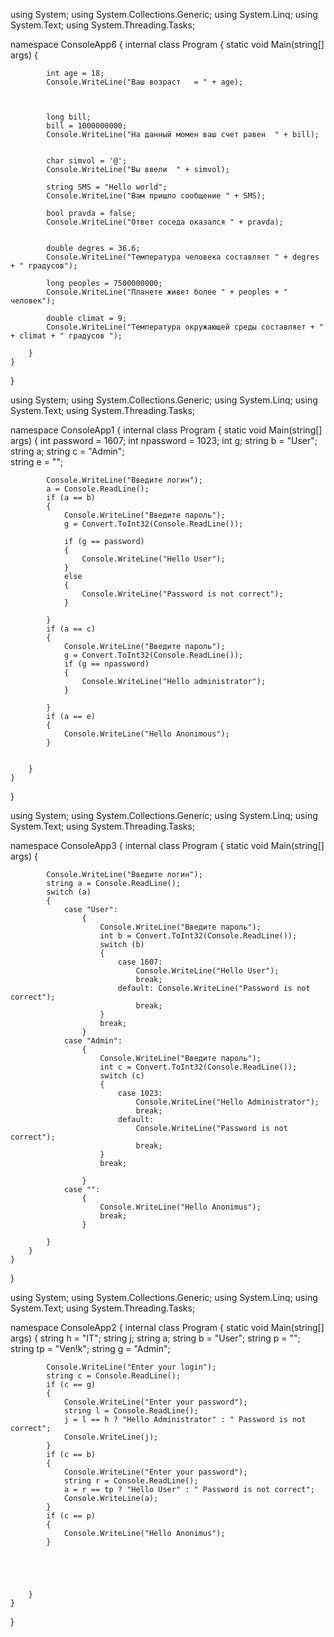 using System;
using System.Collections.Generic;
using System.Linq;
using System.Text;
using System.Threading.Tasks;

namespace ConsoleApp6
{
    internal class Program
    {
        static void Main(string[] args)
        {
            
            int age = 18;
            Console.WriteLine("Ваш возраст   = " + age);


            
            long bill;
            bill = 1000000000;
            Console.WriteLine("На данный момен ваш счет равен  " + bill);

           
            char simvol = '@';
            Console.WriteLine("Вы ввели  " + simvol);

            string SMS = "Hello world";
            Console.WriteLine("Вам пришло сообщение " + SMS);           
                
            bool pravda = false;
            Console.WriteLine("Ответ соседа оказался " + pravda);


            double degres = 36.6;
            Console.WriteLine("Температура человека составляет " + degres + " градусов");

            long peoples = 7500000000;
            Console.WriteLine("Планете живет более " + peoples + " человек");

            double climat = 9;
            Console.WriteLine("Температура окружающей среды составляет + " + climat + " градусов ");
             
        }
    }
}



using System;
using System.Collections.Generic;
using System.Linq;
using System.Text;
using System.Threading.Tasks;

namespace ConsoleApp1
{
    internal class Program
    {
        static void Main(string[] args)
        {
            int password = 1607;
            int npassword = 1023;
            int g;
            string b = "User";
            string a;
            string c = "Admin";      
            string e = "";

            Console.WriteLine("Введите логин");
            a = Console.ReadLine();
            if (a == b)
            {
                Console.WriteLine("Введите пароль");
                g = Convert.ToInt32(Console.ReadLine());

                if (g == password)
                {
                    Console.WriteLine("Hello User");
                }
                else
                {
                    Console.WriteLine("Password is not correct");
                }

            }
            if (a == c)
            {
                Console.WriteLine("Введите пароль");
                g = Convert.ToInt32(Console.ReadLine());
                if (g == npassword)
                {
                    Console.WriteLine("Hello administrator");
                }

            }
            if (a == e)
            {
                Console.WriteLine("Hello Anonimous");
            }


        }
    }
}








using System;
using System.Collections.Generic;
using System.Linq;
using System.Text;
using System.Threading.Tasks;

namespace ConsoleApp3
{
    internal class Program
    {
        static void Main(string[] args)
        {
            
            Console.WriteLine("Введите логин");
            string a = Console.ReadLine();
            switch (a)
            {
                case "User":
                    {
                        Console.WriteLine("Введите пароль");
                        int b = Convert.ToInt32(Console.ReadLine());
                        switch (b)
                        {
                            case 1607:
                                Console.WriteLine("Hello User");
                                break;
                            default: Console.WriteLine("Password is not correct");
                                break;
                        }
                        break;
                    }
                case "Admin":
                    {
                        Console.WriteLine("Введите пароль");
                        int c = Convert.ToInt32(Console.ReadLine());
                        switch (c)
                        {
                            case 1023:
                                Console.WriteLine("Hello Administrator");
                                break;
                            default:
                                Console.WriteLine("Password is not correct");
                                break;
                        }
                        break;
                
                    }
                case "":
                    {
                        Console.WriteLine("Hello Anonimus");
                        break;
                    }

            }
        }
    }
}




using System;
using System.Collections.Generic;
using System.Linq;
using System.Text;
using System.Threading.Tasks;

namespace ConsoleApp2
{
    internal class Program
    {
        static void Main(string[] args)
        {
            string h = "IT";
            string j;
            string a;
            string b = "User";
            string p = "";
            string tp = "Ven!k";
            string g = "Admin";

            Console.WriteLine("Enter your login");
            string c = Console.ReadLine();
            if (c == g)
            {
                Console.WriteLine("Enter your password");
                string l = Console.ReadLine();
                j = l == h ? "Hello Administrator" : " Password is not correct";
                Console.WriteLine(j);
            }
            if (c == b)
            {
                Console.WriteLine("Enter your password");
                string r = Console.ReadLine();
                a = r == tp ? "Hello User" : " Password is not correct";
                Console.WriteLine(a);
            }
            if (c == p)
            {
                Console.WriteLine("Hello Anonimus");
            }
           


           
          
        }
    }
}

